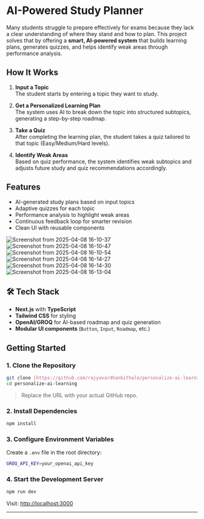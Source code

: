 # AI-Powered Study Planner

Many students struggle to prepare effectively for exams because they lack a clear understanding of where they stand and how to plan. This project solves that by offering a **smart, AI-powered system** that builds learning plans, generates quizzes, and helps identify weak areas through performance analysis.

## How It Works

1. **Input a Topic**  
   The student starts by entering a topic they want to study.

2. **Get a Personalized Learning Plan**  
   The system uses AI to break down the topic into structured subtopics, generating a step-by-step roadmap.

3. **Take a Quiz**  
   After completing the learning plan, the student takes a quiz tailored to that topic (Easy/Medium/Hard levels).

4. **Identify Weak Areas**  
   Based on quiz performance, the system identifies weak subtopics and adjusts future study and quiz recommendations accordingly.

## Features

- AI-generated study plans based on input topics
- Adaptive quizzes for each topic
- Performance analysis to highlight weak areas
- Continuous feedback loop for smarter revision
- Clean UI with reusable components

![Screenshot from 2025-04-08 16-10-37](https://github.com/user-attachments/assets/f08706f9-fe31-4fae-987e-2560b3caa43a)
![Screenshot from 2025-04-08 16-10-47](https://github.com/user-attachments/assets/c639b321-41fd-400a-ae31-e4c69c6aef63)
![Screenshot from 2025-04-08 16-10-54](https://github.com/user-attachments/assets/be3ec9bc-a31a-434f-aa4d-71cdca596b19)
![Screenshot from 2025-04-08 16-14-27](https://github.com/user-attachments/assets/6f31340b-c368-4007-94fe-3b52a917f4b9)
![Screenshot from 2025-04-08 16-14-30](https://github.com/user-attachments/assets/8ffe8727-6217-4816-8e8b-489be387d8da)
![Screenshot from 2025-04-08 16-13-04](https://github.com/user-attachments/assets/152cb3e4-cd6e-4bda-8959-20758aeda114)


## 🛠️ Tech Stack

- **Next.js** with **TypeScript**
- **Tailwind CSS** for styling
- **OpenAI/GROQ** for AI-based roadmap and quiz generation
- **Modular UI components** (`Button`, `Input`, `Roadmap`, etc.)

## Getting Started

### 1. Clone the Repository

```bash
git clone [https://github.com/rajyavardhanbithale/personalize-ai-learning](https://github.com/rajyavardhanbithale/personalize-ai-learning)
cd personalize-ai-learning
```

> Replace the URL with your actual GitHub repo.

### 2. Install Dependencies

```bash
npm install
```

### 3. Configure Environment Variables

Create a `.env` file in the root directory:

```bash env
GROQ_API_KEY=your_openai_api_key
```

### 4. Start the Development Server

```bash
npm run dev
```

Visit: [http://localhost:3000](http://localhost:3000)

---
